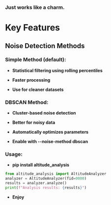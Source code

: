 ### Just works like a charm.

# Key Features
## Noise Detection Methods

### Simple Method (default):
 - **Statistical filtering using rolling percentiles**

 - **Faster processing**

 - **Use for cleaner datasets**

### DBSCAN Method:

- **Cluster-based noise detection**

- **Better for noisy data**

- **Automatically optimizes parameters**

- **Enable with --noise-method dbscan**

### Usage:

- **pip install altitude_analysis**
~~~python
from altitude_analysis import AltitudeAnalyzer
analyzer = AltitudeAnalyzer(fid=0000)
results = analyzer.analyze()
print(f"Analysis results: {results}")
~~~
- **Enjoy**
